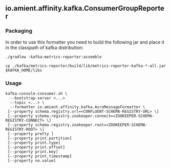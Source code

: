 ## io.amient.affinity.kafka.ConsumerGroupReporter


### Packaging

In order to use this formatter you need to build the following jar and place it in the classpath of kafka distribution:

    ./gradlew :kafka:metrics-reporter:assemble

    cp ./kafka/metrics-reporter/build/lib/metrics-reporter-kafka-*-all.jar $KAFKA_HOME/libs


### Usage

    kafka-console-consumer.sh \
      --bootstrap-server <...> 
      --topic <...> \
      --formatter io.amient.affinity.kafka.AvroMessageFormatter \
     [--property schema.registry.url=<CONFLUENT-SCHEMA-REGISTRY-URL> \]
     [--property schema.registry.zookeeper.connect=<ZOOKEEPER-SCHEMA-REGISTRY-CONNECT> \]
     [--property schema.registry.zookeeper.root=<ZOOKEEPER-SCHEMA-REGISTRY-ROOT> \]
     [--property pretty ]
     [--property print.partition]
     [--property print.type]
     [--property print.offset]
     [--property print.key] 
     [--property print.timestamp]
     [--property no.value]

